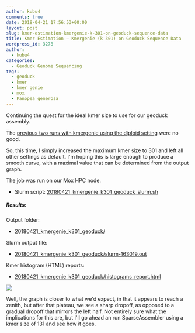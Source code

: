 ```yaml
---
author: kubu4
comments: true
date: 2018-04-21 17:56:53+00:00
layout: post
slug: kmer-estimation-kmergenie-k-301-on-geoduck-sequence-data
title: Kmer Estimation – Kmergenie (k 301) on Geoduck Sequence Data
wordpress_id: 3278
author:
  - kubu4
categories:
  - Geoduck Genome Sequencing
tags:
  - geoduck
  - kmer
  - kmer genie
  - mox
  - Panopea generosa
---
```


Continuing the quest for the ideal kmer size to use for our geoduck assembly.

The [previous two runs with kmergenie using the diploid setting](2018/04/19/kmer-estimation-kmergenie-tweaks-on-geoduck-sequence-data.html) were no good.

So, this time, I simply increased the maximum kmer size to 301 and left all other settings as default. I'm hoping this is large enough to produce a smooth curve, with a maximal value that can be determined from the output graph.

The job was run on our Mox HPC node.





  * Slurm script: [20180421_kmergenie_k301_geoduck_slurm.sh](http://owl.fish.washington.edu/Athaliana/20180421_kmergenie_k301_geoduck/20180421_kmergenie_k301_geoduck_slurm.sh)





##### Results:



Output folder:





  * [20180421_kmergenie_k301_geoduck/](http://owl.fish.washington.edu/Athaliana/20180421_kmergenie_k301_geoduck/)



Slurm output file:



  * [20180421_kmergenie_k301_geoduck/slurm-163019.out](http://owl.fish.washington.edu/Athaliana/20180421_kmergenie_k301_geoduck/slurm-163019.out)



Kmer histogram (HTML) reports:



  * [20180421_kmergenie_k301_geoduck/histograms_report.html](http://owl.fish.washington.edu/Athaliana/20180421_kmergenie_k301_geoduck/histograms_report.html)



![](http://owl.fish.washington.edu/Athaliana/20180421_kmergenie_k301_geoduck/20180421_kmergenie_k301_geoduck.png)

Well, the graph is closer to what we'd expect, in that it appears to reach a zenith, but after that plateau, we see a sharp dropoff, as opposed to a gradual dropoff that mirrors the left half. Not entirely sure what the implications for this are, but I'll go ahead an run SparseAssembler using a kmer size of 131 and see how it goes.
